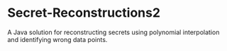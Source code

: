 # Secret-Reconstructions2
A Java solution for reconstructing secrets using polynomial interpolation and identifying wrong data points.
